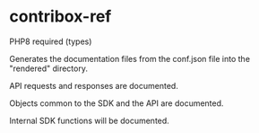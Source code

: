 # contribox-ref
PHP8 required (types)

Generates the documentation files from the conf.json file into the "rendered" directory.

API requests and responses are documented.

Objects common to the SDK and the API are documented.

Internal SDK functions will be documented.
